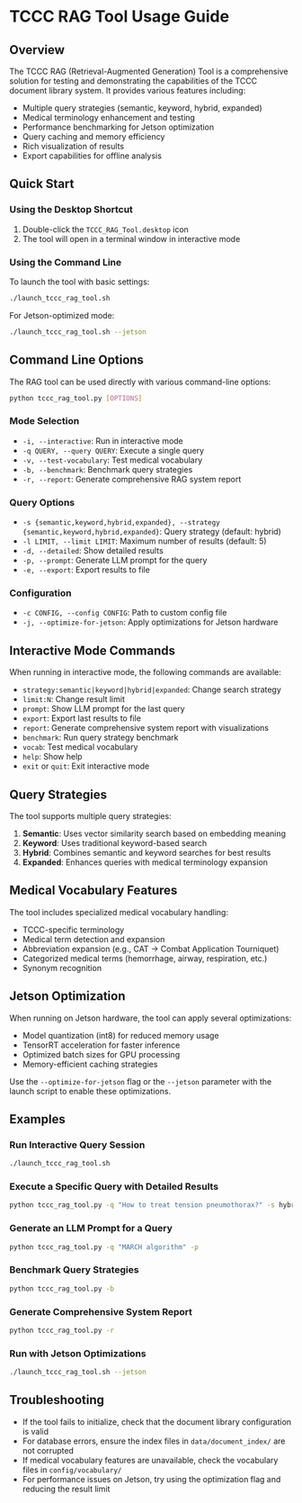 # TCCC RAG Tool Usage Guide

## Overview

The TCCC RAG (Retrieval-Augmented Generation) Tool is a comprehensive solution for testing and demonstrating the capabilities of the TCCC document library system. It provides various features including:

- Multiple query strategies (semantic, keyword, hybrid, expanded)
- Medical terminology enhancement and testing
- Performance benchmarking for Jetson optimization
- Query caching and memory efficiency
- Rich visualization of results
- Export capabilities for offline analysis

## Quick Start

### Using the Desktop Shortcut

1. Double-click the `TCCC_RAG_Tool.desktop` icon
2. The tool will open in a terminal window in interactive mode

### Using the Command Line

To launch the tool with basic settings:

```bash
./launch_tccc_rag_tool.sh
```

For Jetson-optimized mode:

```bash
./launch_tccc_rag_tool.sh --jetson
```

## Command Line Options

The RAG tool can be used directly with various command-line options:

```bash
python tccc_rag_tool.py [OPTIONS]
```

### Mode Selection

- `-i, --interactive`: Run in interactive mode
- `-q QUERY, --query QUERY`: Execute a single query
- `-v, --test-vocabulary`: Test medical vocabulary
- `-b, --benchmark`: Benchmark query strategies
- `-r, --report`: Generate comprehensive RAG system report

### Query Options

- `-s {semantic,keyword,hybrid,expanded}, --strategy {semantic,keyword,hybrid,expanded}`: Query strategy (default: hybrid)
- `-l LIMIT, --limit LIMIT`: Maximum number of results (default: 5)
- `-d, --detailed`: Show detailed results
- `-p, --prompt`: Generate LLM prompt for the query
- `-e, --export`: Export results to file

### Configuration

- `-c CONFIG, --config CONFIG`: Path to custom config file
- `-j, --optimize-for-jetson`: Apply optimizations for Jetson hardware

## Interactive Mode Commands

When running in interactive mode, the following commands are available:

- `strategy:semantic|keyword|hybrid|expanded`: Change search strategy
- `limit:N`: Change result limit
- `prompt`: Show LLM prompt for the last query
- `export`: Export last results to file
- `report`: Generate comprehensive system report with visualizations
- `benchmark`: Run query strategy benchmark
- `vocab`: Test medical vocabulary
- `help`: Show help
- `exit` or `quit`: Exit interactive mode

## Query Strategies

The tool supports multiple query strategies:

1. **Semantic**: Uses vector similarity search based on embedding meaning
2. **Keyword**: Uses traditional keyword-based search
3. **Hybrid**: Combines semantic and keyword searches for best results
4. **Expanded**: Enhances queries with medical terminology expansion

## Medical Vocabulary Features

The tool includes specialized medical vocabulary handling:

- TCCC-specific terminology
- Medical term detection and expansion
- Abbreviation expansion (e.g., CAT → Combat Application Tourniquet)
- Categorized medical terms (hemorrhage, airway, respiration, etc.)
- Synonym recognition

## Jetson Optimization

When running on Jetson hardware, the tool can apply several optimizations:

- Model quantization (int8) for reduced memory usage
- TensorRT acceleration for faster inference
- Optimized batch sizes for GPU processing
- Memory-efficient caching strategies

Use the `--optimize-for-jetson` flag or the `--jetson` parameter with the launch script to enable these optimizations.

## Examples

### Run Interactive Query Session
```bash
./launch_tccc_rag_tool.sh
```

### Execute a Specific Query with Detailed Results
```bash
python tccc_rag_tool.py -q "How to treat tension pneumothorax?" -s hybrid -d
```

### Generate an LLM Prompt for a Query
```bash
python tccc_rag_tool.py -q "MARCH algorithm" -p
```

### Benchmark Query Strategies
```bash
python tccc_rag_tool.py -b
```

### Generate Comprehensive System Report
```bash
python tccc_rag_tool.py -r
```

### Run with Jetson Optimizations
```bash
./launch_tccc_rag_tool.sh --jetson
```

## Troubleshooting

- If the tool fails to initialize, check that the document library configuration is valid
- For database errors, ensure the index files in `data/document_index/` are not corrupted
- If medical vocabulary features are unavailable, check the vocabulary files in `config/vocabulary/`
- For performance issues on Jetson, try using the optimization flag and reducing the result limit